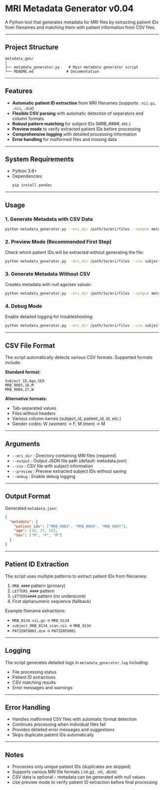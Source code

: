 
# MRI Metadata Generator v0.04

A Python tool that generates metadata for MRI files by extracting patient IDs from filenames and matching them with patient information from CSV files.

---

## Project Structure

```
metadata_gen/
│
├── metadata_generator.py    # Main metadata generator script
└── README.md               # Documentation
```

---

## Features

- **Automatic patient ID extraction** from MRI filenames (supports `.nii.gz`, `.nii`, `.dcm`)
- **Flexible CSV parsing** with automatic detection of separators and column formats
- **Robust pattern matching** for subject IDs (MRB_####, etc.)
- **Preview mode** to verify extracted patient IDs before processing
- **Comprehensive logging** with detailed processing information
- **Error handling** for malformed files and missing data

---

## System Requirements

- Python 3.8+
- Dependencies:
  ```bash
  pip install pandas
  ```

---

## Usage

### 1. Generate Metadata with CSV Data

```bash
python metadata_generator.py --mri_dir /path/to/mri/files --output metadata.json --csv subjects.csv
```

### 2. Preview Mode (Recommended First Step)

Check which patient IDs will be extracted without generating the file:

```bash
python metadata_generator.py --mri_dir /path/to/mri/files --csv subjects.csv --preview
```

### 3. Generate Metadata Without CSV

Creates metadata with null age/sex values:

```bash
python metadata_generator.py --mri_dir /path/to/mri/files --output metadata.json
```

### 4. Debug Mode

Enable detailed logging for troubleshooting:

```bash
python metadata_generator.py --mri_dir /path/to/mri/files --csv subjects.csv --debug
```

---

## CSV File Format

The script automatically detects various CSV formats. Supported formats include:

**Standard format:**
```csv
Subject ID,Age,SEX
MRB_0003,18,M
MRB_0004,27,W
```

**Alternative formats:**
- Tab-separated values
- Files without headers
- Various column names (subject_id, patient_id, id, etc.)
- Gender codes: W (women) → F, M (men) → M

---

## Arguments

- `--mri_dir` : Directory containing MRI files (required)
- `--output` : Output JSON file path (default: metadata.json)
- `--csv` : CSV file with subject information
- `--preview` : Preview extracted subject IDs without saving
- `--debug` : Enable debug logging

---

## Output Format

Generated `metadata.json`:

```json
{
  "metadata": {
    "patient ids": ["MRB_0003", "MRB_0004", "MRB_0007"],
    "age": [18, 27, 35],
    "Sex": ["M", "F", "M"]
  }
}
```

---

## Patient ID Extraction

The script uses multiple patterns to extract patient IDs from filenames:

1. `MRB_####` pattern (primary)
2. `LETTERS_####` pattern
3. `LETTERS####` pattern (no underscore)
4. First alphanumeric sequence (fallback)

Example filename extractions:
- `MRB_0134.nii.gz` → `MRB_0134`
- `subject_MRB_0134_scan.nii` → `MRB_0134`
- `PATIENT0001.dcm` → `PATIENT0001`

---

## Logging

The script generates detailed logs in `metadata_generator.log` including:
- File processing status
- Patient ID extractions
- CSV matching results
- Error messages and warnings

---

## Error Handling

- Handles malformed CSV files with automatic format detection
- Continues processing when individual files fail
- Provides detailed error messages and suggestions
- Skips duplicate patient IDs automatically

---

## Notes

- Processes only unique patient IDs (duplicates are skipped)
- Supports various MRI file formats (.nii.gz, .nii, .dcm)
- CSV data is optional - metadata can be generated with null values
- Use preview mode to verify patient ID extraction before final processing

